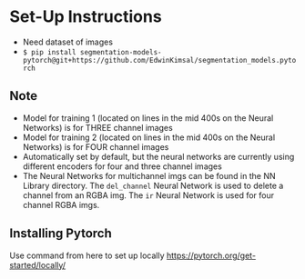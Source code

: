 # Set-Up Instructions

- Need dataset of images
- ```$ pip install segmentation-models-pytorch@git+https://github.com/EdwinKimsal/segmentation_models.pytorch```

## Note
- Model for training 1 (located on lines in the mid 400s on the Neural Networks) is for THREE channel images
- Model for training 2 (located on lines in the mid 400s on the Neural Networks) is for FOUR channel images
- Automatically set by default, but the neural networks are currently using different encoders for four and three channel images
- The Neural Networks for multichannel imgs can be found in the NN Library directory. The ```del_channel``` Neural Network is used to delete a channel from an RGBA img. The ```ir``` Neural Network is used for four channel RGBA imgs.


## Installing Pytorch
Use command from here to set up locally
https://pytorch.org/get-started/locally/